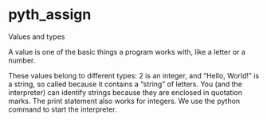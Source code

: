 # pyth_assign

Values and types


A value is one of the basic things a program works with, like a letter or a number.


These values belong to different types: 2 is an integer, and “Hello, World!” is a
string, so called because it contains a “string” of letters. You (and the interpreter)
can identify strings because they are enclosed in quotation marks.
The print statement also works for integers. We use the python command to start
the interpreter.
